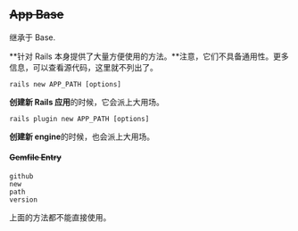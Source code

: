 ## ~~App Base~~

继承于 Base.

**针对 Rails 本身提供了大量方便使用的方法。**注意，它们不具备通用性。更多信息，可以查看源代码，这里就不列出了。

```
rails new APP_PATH [options]
```

**创建新 Rails 应用**的时候，它会派上大用场。

```
rails plugin new APP_PATH [options]
```

**创建新 engine**的时候，也会派上大用场。

#### ~~Gemfile Entry~~

```
github
new
path
version
```

上面的方法都不能直接使用。
